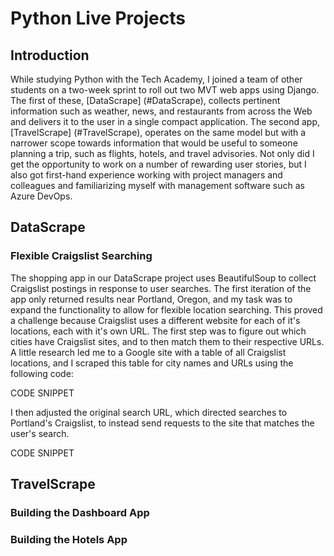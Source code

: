 # Python Live Projects
## Introduction
While studying Python with the Tech Academy, I joined a team of other students on a two-week sprint to roll out two MVT web apps using Django.  The first of these, [DataScrape] (#DataScrape), collects pertinent information such as weather, news, and restaurants from across the Web and delivers it to the user in a single compact application. The second app, [TravelScrape] (#TravelScrape), operates on the same model but with a narrower scope towards information that would be useful to someone planning a trip, such as flights, hotels, and travel advisories. Not only did I get the opportunity to work on a number of rewarding user stories, but I also got first-hand experience working with project managers and colleagues and familiarizing myself with management software such as Azure DevOps.


## DataScrape

### Flexible Craigslist Searching
The shopping app in our DataScrape project uses BeautifulSoup to collect Craigslist postings in response to user searches.  The first iteration of the app only returned results near Portland, Oregon, and my task was to expand the functionality to allow for flexible location searching. This proved a challenge because Craigslist uses a different website for each of it's locations, each with it's own URL. The first step was to figure out which cities have Craigslist sites, and to then match them to their respective URLs. A little research led me to a Google site with a table of all Craigslist locations, and I scraped this table for city names and URLs using the following code:

CODE SNIPPET

I then adjusted the original search URL, which directed searches to Portland's Craigslist, to instead send requests to the site that matches the user's search.  

CODE SNIPPET


## TravelScrape

### Building the Dashboard App

### Building the Hotels App
